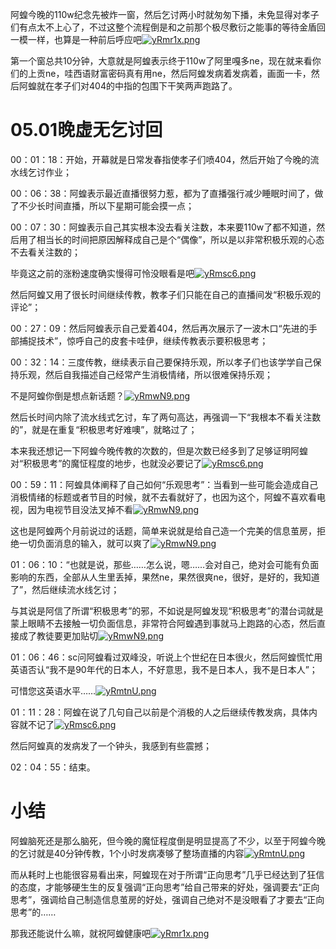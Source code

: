 阿蝗今晚的110w纪念先被炸一窗，然后乞讨两小时就匆匆下播，未免显得对孝子们有点太不上心了，不过这整个流程倒是和之前那个极尽敷衍之能事的等待金盾回一模一样，也算是一种前后呼应吧[![yRmr1x.png](https://z3.ax1x.com/2021/02/18/yRmr1x.png)](https://imgtu.com/i/yRmr1x)

第一个窗总共10分钟，大意就是阿蝗表示终于110w了阿里嘎多ne，现在就来看你们的上贡ne，哇西语财富密码真有用ne，然后阿蝗发病着发病着，画面一卡，然后阿蝗就在孝子们对404的中指的包围下干笑两声跑路了。

# 05.01晚虚无乞讨回

00：01：18：开始，开幕就是日常发春指使孝子们喷404，然后开始了今晚的流水线乞讨作业；

00：06：38：阿蝗表示最近直播很努力惹，都为了直播强行减少睡眠时间了，做了不少长时间直播，所以下星期可能会摸一点；

00：07：30：阿蝗表示自己其实根本没去看关注数，本来要110w了都不知道，然后用了相当长的时间把原因解释成自己是个“偶像”，所以是以非常积极乐观的心态不去看关注数的；

毕竟这之前的涨粉速度确实慢得可怜没眼看是吧[![yRmsc6.png](https://z3.ax1x.com/2021/02/18/yRmsc6.png)](https://imgtu.com/i/yRmsc6)

然后阿蝗又用了很长时间继续传教，教孝子们只能在自己的直播间发“积极乐观的评论”；

00：27：09：然后阿蝗表示自己爱着404，然后再次展示了一波木口“先进的手部捕捉技术”，惊呼自己的皮套卡哇伊，继续传教表示要积极思考；

00：32：14：三度传教，继续表示自己要保持乐观，所以孝子们也该学学自己保持乐观，然后自我描述自己经常产生消极情绪，所以很难保持乐观；

不是阿蝗你倒是想点新话题？[![yRmwN9.png](https://z3.ax1x.com/2021/02/18/yRmwN9.png)](https://imgtu.com/i/yRmwN9)

然后长时间内除了流水线式乞讨，车了两句高达，再强调一下“我根本不看关注数的”，就是在重复“积极思考好难噢”，就略过了；

本来我还想记一下阿蝗今晚传教的次数的，但是次数已经多到了足够证明阿蝗对“积极思考”的魔怔程度的地步，也就没必要记了[![yRmsc6.png](https://z3.ax1x.com/2021/02/18/yRmsc6.png)](https://imgtu.com/i/yRmsc6)

00：59：11：阿蝗具体阐释了自己如何“乐观思考”：当看到一些可能会造成自己消极情绪的标题或者节目的时候，就不去看就好了，也因为这个，阿蝗不喜欢看电视，因为电视节目没法叉掉不看[![yRmwN9.png](https://z3.ax1x.com/2021/02/18/yRmwN9.png)](https://imgtu.com/i/yRmwN9)

这也是阿蝗两个月前说过的话题，简单来说就是给自己造一个完美的信息茧房，拒绝一切负面消息的输入，就可以爽了[![yRmwN9.png](https://z3.ax1x.com/2021/02/18/yRmwN9.png)](https://imgtu.com/i/yRmwN9)

01：06：10：“也就是说，那些……怎么说，嗯……会对自己，绝对会可能有负面影响的东西，全部从人生里丢掉，果然ne，果然很爽ne，很好，是好的，我知道了”，然后继续流水线乞讨；

与其说是阿信了所谓“积极思考”的邪，不如说是阿蝗发现“积极思考”的潜台词就是蒙上眼睛不去接触一切负面信息，非常符合阿蝗遇到事就马上跑路的心态，然后直接成了教徒要更加贴切[![yRmwN9.png](https://z3.ax1x.com/2021/02/18/yRmwN9.png)](https://imgtu.com/i/yRmwN9)

01：06：46：sc问阿蝗看过双峰没，听说上个世纪在日本很火，然后阿蝗慌忙用英语否认“我不是90年代的日本人，不好意思，我不是日本人，我不是日本人”；

可惜您这英语水平……[![yRmtnU.png](https://z3.ax1x.com/2021/02/18/yRmtnU.png)](https://imgtu.com/i/yRmtnU)

01：11：28：阿蝗在说了几句自己以前是个消极的人之后继续传教发病，具体内容就不记了[![yRmsc6.png](https://z3.ax1x.com/2021/02/18/yRmsc6.png)](https://imgtu.com/i/yRmsc6)

然后阿蝗真的发病发了一个钟头，我感到有些震撼；

02：04：55：结束。

# 小结

阿蝗脑死还是那么脑死，但今晚的魔怔程度倒是明显提高了不少，以至于阿蝗今晚的乞讨就是40分钟传教，1个小时发病凑够了整场直播的内容[![yRmtnU.png](https://z3.ax1x.com/2021/02/18/yRmtnU.png)](https://imgtu.com/i/yRmtnU)

而从耗时上也能很容易看出来，阿蝗现在对于所谓“正向思考”几乎已经达到了狂信的态度，才能够硬生生的反复强调“正向思考”给自己带来的好处，强调要去“正向思考”，强调给自己制造信息茧房的好处，强调自己绝对不是没眼看了才要去“正向思考”的……

那我还能说什么嘛，就祝阿蝗健康吧[![yRmr1x.png](https://z3.ax1x.com/2021/02/18/yRmr1x.png)](https://imgtu.com/i/yRmr1x)